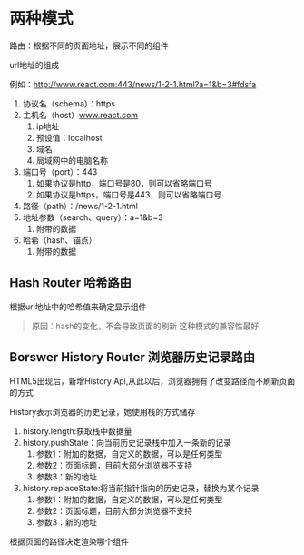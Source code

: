 # 两种模式

路由：根据不同的页面地址，展示不同的组件

url地址的组成

例如：http://www.react.com:443/news/1-2-1.html?a=1&b=3#fdsfa

1. 协议名（schema）：https
2. 主机名（host）www.react.com
   1. ip地址
   2. 预设值：localhost
   3. 域名
   4. 局域网中的电脑名称
3. 端口号（port）：443
   1. 如果协议是http，端口号是80，则可以省略端口号
   2. 如果协议是https，端口号是443，则可以省略端口号
4. 路径（path）：/news/1-2-1.html
5. 地址参数（search、query）：a=1&b=3
   1. 附带的数据
6. 哈希（hash、锚点）
   1. 附带的数据

## Hash Router 哈希路由

根据url地址中的哈希值来确定显示组件

> 原因：hash的变化，不会导致页面的刷新
> 这种模式的兼容性最好

## Borswer History Router 浏览器历史记录路由

HTML5出现后，新增History Api,从此以后，浏览器拥有了改变路径而不刷新页面的方式

History表示浏览器的历史记录，她使用栈的方式储存

1. history.length:获取栈中数据量
2. history.pushState：向当前历史记录栈中加入一条新的记录
   1. 参数1：附加的数据，自定义的数据，可以是任何类型
   2. 参数2：页面标题，目前大部分浏览器不支持
   3. 参数3：新的地址
3. history.replaceState:将当前指针指向的历史记录，替换为某个记录
   1. 参数1：附加的数据，自定义的数据，可以是任何类型
   2. 参数2：页面标题，目前大部分浏览器不支持
   3. 参数3：新的地址

根据页面的路径决定渲染哪个组件